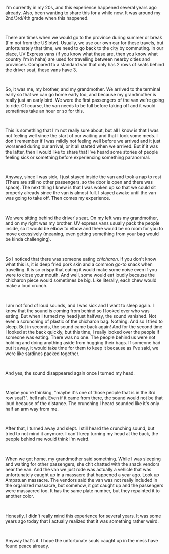 I'm currently in my 20s, and this experience happened several years ago already. Also, been wanting to share this for a while now. It was around my 2nd/3rd/4th grade when this happened. 

&#x200B;

There are times when we would go to the province during summer or break (I'm not from the US btw). Usually, we use our own car for these travels, but unfortunately that time, we need to go back to the city by commuting. In our place, UV Express vans (if you know what these are, then you know what country I'm in haha) are used for travelling between nearby cities and provinces. Compared to a standard van that only has 2 rows of seats behind the driver seat, these vans have 3. 

&#x200B;

So, it was me, my brother, and my grandmother. We arrived to the terminal early so that we can go home early too, and because my grandmother is really just an early bird. We were the first passengers of the van we're going to ride. Of course, the van needs to be full before taking off and it would sometimes take an hour or so for this. 

&#x200B;

This is something that I'm not really sure about, but all I know is that I was not feeling well since the start of our waiting and that I took some meds. I don't remember if I was mildly not feeling well before we arrived and it just worsened during our arrival, or it all started when we arrived. But if it was the latter, then I would like to share that I've heard some stories of people feeling sick or something before experiencing something paranormal. 

&#x200B;

Anyway, since I was sick, I just stayed inside the van and took a nap to rest (There are still no other passengers, so the door is open and there was space). The next thing I knew is that I was woken up so that we could sit properly already since the van is almost full. I stayed awake until the van was going to take off. Then comes my experience. 

&#x200B;

We were sitting behind the driver's seat. On my left was my grandmother, and on my right was my brother. UV express vans usually pack the people inside, so it would be elbow to elbow and there would be no room for you to move excessively (meaning, even getting something from your bag would be kinda challenging). 

&#x200B;

So I noticed that there was someone eating *chicharon.* If you don't know what this is, it is deep fried pork skin and a common go-to snack when travelling. It is so crispy that eating it would make some noise even if you were to close your mouth. And well, some would eat loudly because the chicharon piece would sometimes be big. Like literally, each chew would make a loud crunch. 

&#x200B;

I am not fond of loud sounds, and I was sick and I want to sleep again. I know that the sound is coming from behind so I looked over who was eating. But when I turned my head just halfway, the sound vanished. Not even a scrunching of plastic of the chicharon bag. Nothing. And so I tried to sleep. But in seconds, the sound came back again! And for the second time I looked at the back quickly, but this time, I really looked over the people if someone was eating. There was no one. The people behind us were not holding and doing anything aside from hugging their bags. If someone had put it away, it would take time for them to keep it because as I've said, we were like sardines packed together. 

&#x200B;

And yes, the sound disappeared again once I turned my head. 

&#x200B;

Maybe you're thinking, "maybe it's one of those people that is in the 3rd row seat?". hell nah. Even if it came from there, the sound would not be that loud because of the distance. The crunching I heard sounded like it's only half an arm way from me. 

&#x200B;

After that, I turned away and slept. I still heard the crunching sound, but tried to not mind it anymore. I can't keep turning my head at the back, the people behind me would think I'm weird. 

&#x200B;

When we got home, my grandmother said something. While I was sleeping and waiting for other passengers, she chit chatted with the snack vendors near the van. And the van we just rode was actually a vehicle that was unfortunately caught up in a massacre that happened a year ago. Look up Ampatuan massacre. The vendors said the van was not really included in the organized massacre, but somehow, it got caught up and the passengers were massacred too.  It has the same plate number, but they repainted it to another color. 

&#x200B;

Honestly, I didn't really mind this experience for several years. It was some years ago today that I actually realized that it was something rather weird. 

&#x200B;

Anyway that's it. I hope the unfortunate souls caught up in the mess have found peace already.